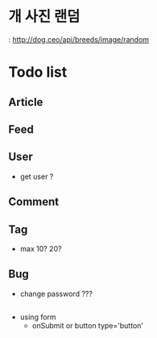 # 개 사진 랜덤

: http://dog.ceo/api/breeds/image/random

# Todo list

## Article

## Feed

## User

- get user ?

## Comment

## Tag

- max 10? 20?

## Bug

- change password ???

##

- using form
  - onSubmit or button type='button'
